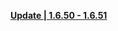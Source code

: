 **[Update | 1.6.50 - 1.6.51](https://autopatchcn.yuanshen.com/client_app/beta_update/hk4e_cn/12/game_1.6.50_1.6.51_diff_ekNqVXJyiUSd1GzC.zip)**

